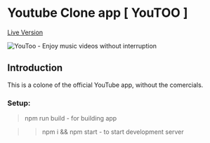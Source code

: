 # Youtube Clone app [ YouTOO ]


[Live Version](https://YouToo.netlify.app)

![ YouToo - Enjoy music videos without interruption ](https://user-images.githubusercontent.com/51863978/93915647-9df70a00-fd08-11ea-8dec-a1dce4cd308a.png)

## Introduction
This is a colone of the official YouTube app, without the comercials.


### Setup:

> npm run build - for building app

>> npm i && npm start - to start development server
